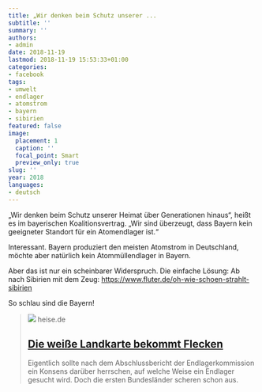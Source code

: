 ```yaml
---
title: „Wir denken beim Schutz unserer ...
subtitle: ''
summary: ''
authors:
- admin
date: 2018-11-19
lastmod: 2018-11-19 15:53:33+01:00
categories:
- facebook
tags:
- umwelt
- endlager
- atomstrom
- bayern
- sibirien
featured: false
image:
  placement: 1
  caption: ''
  focal_point: Smart
  preview_only: true
slug: ''
year: 2018
languages:
- deutsch
---
```


„Wir denken beim Schutz unserer Heimat über Generationen hinaus“, heißt es im bayerischen Koalitionsvertrag. „Wir sind überzeugt, dass Bayern kein geeigneter Standort für ein Atomendlager ist.“

Interessant. Bayern produziert den meisten Atomstrom in Deutschland, möchte aber natürlich kein Atommüllendlager in Bayern. 

Aber das ist nur ein scheinbarer Widerspruch. Die einfache Lösung: Ab nach Sibirien mit dem Zeug: https://www.fluter.de/oh-wie-schoen-strahlt-sibirien

So schlau sind die Bayern!
> [![](https://heise.cloudimg.io/bound/1200x1200/q85.png-lossy-85.webp-lossy-85.foil1/_www-heise-de_/tr/icon/tr-logo-social-media.png)](https://www.heise.de/tr/blog/artikel/Die-weisse-Landkarte-bekommt-Flecken-4221367.html)
> heise.de
> ## [Die weiße Landkarte bekommt Flecken](https://www.heise.de/tr/blog/artikel/Die-weisse-Landkarte-bekommt-Flecken-4221367.html)
>
>Eigentlich sollte nach dem Abschlussbericht der Endlagerkommission ein Konsens darüber herrschen, auf welche Weise ein Endlager gesucht wird. Doch die ersten Bundesländer scheren schon aus.